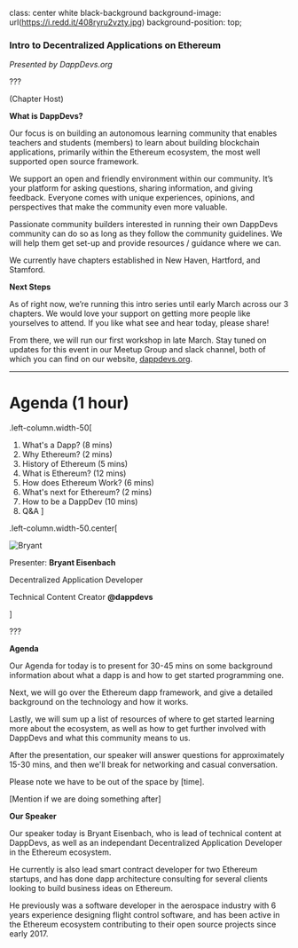 class: center white black-background
background-image: url(https://i.redd.it/408ryru2vzty.jpg)
background-position: top;

### Intro to Decentralized Applications on Ethereum
*Presented by DappDevs.org*

???

(Chapter Host)

**What is DappDevs?**

Our focus is on building an autonomous learning community that enables
teachers and students (members) to learn about building blockchain applications,
primarily within the Ethereum ecosystem, the most well supported open source framework.

We support an open and friendly environment within our community.
It’s your platform for asking questions, sharing information, and giving feedback.
Everyone comes with unique experiences, opinions,
and perspectives that make the community even more valuable.

Passionate community builders interested in running their own DappDevs community can do
so as long as they follow the community guidelines.
We will help them get set-up and provide resources / guidance where we can.

We currently have chapters established in New Haven, Hartford, and Stamford.

**Next Steps**

As of right now, we’re running this intro series until early March across our 3 chapters.
We would love your support on getting more people like yourselves to attend.
If you like what see and hear today, please share!

From there, we will run our first workshop in late March.
Stay tuned on updates for this event in our Meetup Group and slack channel,
both of which you can find on our website, [dappdevs.org](dappdevs.org).

---

# Agenda (1 hour)

.left-column.width-50[
1. What's a Dapp? (8 mins)
2. Why Ethereum? (2 mins)
3. History of Ethereum (5 mins)
4. What is Ethereum? (12 mins)
5. How does Ethereum Work? (6 mins)
6. What's next for Ethereum? (2 mins)
7. How to be a DappDev (10 mins)
8. Q&A
]

.left-column.width-50.center[

![Bryant](https://media.licdn.com/mpr/mpr/shrinknp_400_400/AAMABADGAAwAAQAAAAAAAAwLAAAAJGYyYmFlMGZjLTE2MzgtNDJlOC1hNzM4LTZkYWQzYWQxZGNjYg.jpg)

Presenter: **Bryant Eisenbach**

Decentralized Application Developer

Technical Content Creator **@dappdevs**

]

???

**Agenda**

Our Agenda for today is to present for 30-45 mins on some background information
about what a dapp is and how to get started programming one.

Next, we will go over the Ethereum dapp framework, and give a detailed background
on the technology and how it works.

Lastly, we will sum up a list of resources of where to get started learning more about the
ecosystem, as well as how to get further involved with DappDevs and what this community means
to us.

After the presentation, our speaker will answer questions for approximately 15-30 mins,
and then we'll break for networking and casual conversation.

Please note we have to be out of the space by [time].

[Mention if we are doing something after]

**Our Speaker**

Our speaker today is Bryant Eisenbach, who is lead of technical content at DappDevs,
as well as an independant Decentralized Application Developer in the Ethereum ecosystem.

He currently is also lead smart contract developer for two Ethereum startups, and has done
dapp architecture consulting for several clients looking to build business ideas on Ethereum.

He previously was a software developer in the aerospace industry with 6 years experience
designing flight control software, and has been active in the Ethereum ecosystem contributing
to their open source projects since early 2017.
